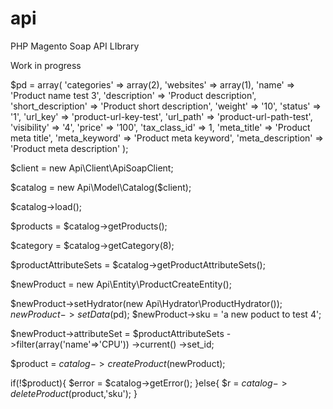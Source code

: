api
===

PHP Magento Soap API LIbrary

Work in progress

$pd = array(
    'categories' => array(2),
    'websites' => array(1),
    'name' => 'Product name test 3',
    'description' => 'Product description',
    'short_description' => 'Product short description',
    'weight' => '10',
    'status' => '1',
    'url_key' => 'product-url-key-test',
    'url_path' => 'product-url-path-test',
    'visibility' => '4',
    'price' => '100',
    'tax_class_id' => 1,
    'meta_title' => 'Product meta title',
    'meta_keyword' => 'Product meta keyword',
    'meta_description' => 'Product meta description'
);

$client = new Api\Client\ApiSoapClient;

$catalog = new Api\Model\Catalog($client);

$catalog->load();

$products = $catalog->getProducts();

$category = $catalog->getCategory(8);

$productAttributeSets = $catalog->getProductAttributeSets();


$newProduct = new  Api\Entity\ProductCreateEntity();

$newProduct->setHydrator(new Api\Hydrator\ProductHydrator());
$newProduct->setData($pd);
$newProduct->sku = 'a new poduct to test 4';

$newProduct->attributeSet = $productAttributeSets
                                ->filter(array('name'=>'CPU'))
                                ->current()
                                ->set_id;

$product = $catalog->createProduct($newProduct);

if(!$product){
    $error = $catalog->getError();
}else{
   $r =  $catalog->deleteProduct($product,'sku');
}
